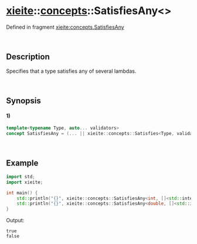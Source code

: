 # [xieite](../../xieite.md)\:\:[concepts](../../concepts.md)\:\:SatisfiesAny\<\>
Defined in fragment [xieite:concepts.SatisfiesAny](../../../src/concepts/satisfies_any.cpp)

&nbsp;

## Description
Specifies that a type satisfies any of several lambdas.

&nbsp;

## Synopsis
#### 1)
```cpp
template<typename Type, auto... validators>
concept SatisfiesAny = (... || xieite::concepts::Satisfies<Type, validator>);
```

&nbsp;

## Example
```cpp
import std;
import xieite;

int main() {
    std::println("{}", xieite::concepts::SatisfiesAny<int, []<std::integral> {}, []<std::same_as<long>> {}>);
    std::println("{}", xieite::concepts::SatisfiesAny<double, []<std::integral> {}, []<std::same_as<void*>> {}>);
}
```
Output:
```
true
false
```
